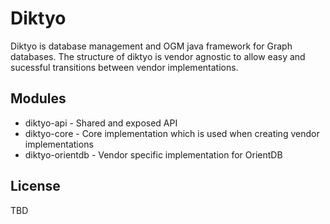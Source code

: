 # Diktyo

Diktyo is database management and OGM java framework for Graph databases. The structure of diktyo is vendor agnostic to allow easy and sucessful transitions between vendor implementations.

## Modules

* diktyo-api      - Shared and exposed API
* diktyo-core     - Core implementation which is used when creating vendor implementations
* diktyo-orientdb - Vendor specific implementation for OrientDB

## License

TBD